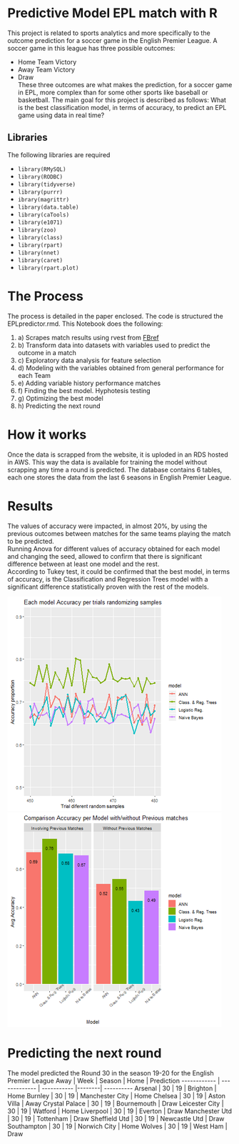 # **Predictive Model EPL match with R**
This project is related to sports analytics and more specifically to the outcome prediction for a soccer game in the English Premier League. A soccer game in this league has three possible outcomes:
- Home Team Victory
- Away Team Victory
- Draw\
These three outcomes are what makes the prediction, for a soccer game in EPL, more complex than for some other sports like baseball or basketball. The main goal for this project is described as follows:
What is the best classification model, in terms of accuracy, to predict an EPL game using data in real time?
## Libraries
The following libraries are required
* `library(RMySQL)`
* `library(RODBC)`
* `library(tidyverse)`
* `library(purrr)`
* `ibrary(magrittr)`
* `library(data.table)`
* `library(caTools)`
* `library(e1071)`
* `library(zoo)`
* `library(class)`
* `library(rpart)`
* `library(nnet)`
* `library(caret)`
* `library(rpart.plot)`

# **The Process**
The process is detailed in the paper enclosed. The code is structured the EPLpredictor.rmd. This Notebook does the following: 
1. a) Scrapes match results using rvest from [FBref](https://fbref.com/en/comps/9/schedule/Premier-League-Fixtures)
1. b) Transform data into datasets with variables used to predict the outcome in a match
1. c) Exploratory data analysis for feature selection
1. d) Modeling with the variables obtained from general performance for each Team
1. e) Adding variable history performance matches
1. f) Finding the best model. Hyphotesis testing
1. g) Optimizing the best model
1. h) Predicting the next round
# **How it works**
Once the data is scrapped from the website, it is uploded in an RDS hosted in AWS. This way the data is available for training the model without scrapping any time a round is predicted. The database contains 6 tables, each one stores the data from the last 6 seasons in English Premier League.
# **Results**
The values of accuracy were impacted, in almost 20%, by using the previous outcomes between matches for the same teams playing the match to be predicted.  
Running Anova for different values of accuracy obtained for each model and changing the seed, allowed to confirm that there is significant difference between at least one model and the rest.  
According to Tukey test, it could be confirmed that the best model, in terms of accuracy, is the Classification and Regression Trees model with a significant difference statistically proven with the rest of the models.

![Accuracy](Accuracy.png) ![Accuracy1](Accuracy1.png)

# **Predicting the next round**
The model predicted the Round 30 in the season 19-20 for the English Premier League
Away         | Week          | Season      | Home   | Prediction
------------ | ------------- | ----------- |--------| ----------
Arsenal | 30 | 19 | Brighton | Home
Burnley | 30 | 19 | Manchester City | Home
Chelsea | 30 | 19 | Aston Villa | Away
Crystal Palace | 30 | 19 | Bournemouth | Draw
Leicester City | 30 | 19 | Watford | Home
Liverpool | 30 | 19 | Everton | Draw
Manchester Utd | 30 | 19 | Tottenham | Draw
Sheffield Utd | 30 | 19 | Newcastle Utd | Draw
Southampton | 30 | 19 | Norwich City | Home
Wolves | 30 | 19 | West Ham | Draw
